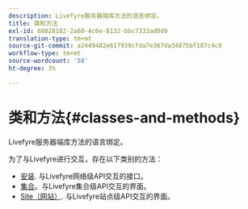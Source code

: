 ```yaml
---
description: Livefyre服务器端库方法的语言绑定。
title: 类和方法
exl-id: 68028182-2a60-4c6e-8132-bbc7333ad0d9
translation-type: tm+mt
source-git-commit: a2449482e617939cfda7e367da34875bf187c4c9
workflow-type: tm+mt
source-wordcount: '58'
ht-degree: 3%

---
```


# 类和方法{#classes-and-methods}

Livefyre服务器端库方法的语言绑定。

为了与Livefyre进行交互，存在以下类别的方法：

* [安装](../c-installing-libraries/c-installing-libraries.md). 与Livefyre网络级API交互的接口。
* [集合](../c-installing-libraries/c-collection-methods.md#c_collection_methods)。与Livefyre集合级API交互的界面。
* [Site（网站）](../c-installing-libraries/c-site-methods.md#c_site_methods). 与Livefyre站点级API交互的界面。
